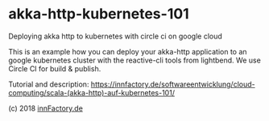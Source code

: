 # akka-http-kubernetes-101
Deploying akka http to kubernetes with circle ci on google cloud

This is an example how you can deploy your akka-http application to an google kubernetes cluster with the reactive-cli tools from lightbend. We use Circle CI for build & publish. 

Tutorial and description: 
https://innfactory.de/softwareentwicklung/cloud-computing/scala-(akka-http)-auf-kubernetes-101/

(c) 2018 [innFactory.de](https://innFactory.de)

